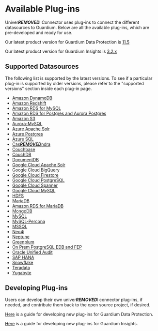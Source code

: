 # Available Plug-ins
Univer***REMOVED***l Connector uses plug-ins to connect the different datasources to Guardium. 
Below are all the available plug-ins, which are pre-developed and ready for use.

Our latest product version for Guardium Data Protection is [11.5](../docs/Guardium%20Data%20Protection)

Our latest product version for Guardium Insights is [3.2.x](../docs/Guardium%20Insights/3.2.x/Plugins_management.md)
## Supported Datasources
The following list is supported by the latest versions.
To see if a particular plug-in is supported by older versions, please refer to the "supported versions" section inside each plug-in page.
* [Amazon DynamoDB](../filter-plugin/logstash-filter-dynamodb-guardium/README.md)
* [Amazon Redshift](../filter-plugin/logstash-filter-redshift-aws-guardium/README.md) 
* [Amazon RDS for MySQL](../filter-plugin/logstash-filter-mysql-aws-guardium/README.md)
* [Amazon RDS for Postgres and Aurora Postgres](../filter-plugin/logstash-filter-postgres-guardium/README.md)
* [Amazon S3](../filter-plugin/logstash-filter-s3-guardium/README.md)
* [Aurora-MySQL](../filter-plugin/logstash-filter-aurora-mysql-guardium/README.md) 
* [Azure Apache Solr](../filter-plugin/logstash-filter-azure-apachesolr-guardium/README.md) 
* [Azure Postgres](../filter-plugin/logstash-filter-azure-postgresql-guardium/README.md) 
* [Azure SQL](../filter-plugin/logstash-filter-azure-sql-guardium/README.md) 
* [Cas***REMOVED***ndra](../filter-plugin/logstash-filter-cas***REMOVED***ndra-guardium/README.md) 
* [Couchbase](../filter-plugin/logstash-filter-couchbasedb-guardium/README.md)
* [CouchDB](../filter-plugin/logstash-filter-couchdb-guardium/README.md) 
* [DocumentDB](../filter-plugin/logstash-filter-documentdb-aws-guardium/README.md) 
* [Google Cloud Apache Solr](../filter-plugin/logstash-filter-pubsub-apachesolr-guardium/README.md) 
* [Google Cloud BigQuery](../filter-plugin/logstash-filter-pubsub-bigquery-guardium/README.md) 
* [Google Cloud Firestore](../filter-plugin/logstash-filter-pubsub-firestore-guardium/README.md) 
* [Google Cloud PostgreSQL](../filter-plugin/logstash-filter-pubsub-postgresql-guardium/README.md) 
* [Google Cloud Spanner](../filter-plugin/logstash-filter-pubsub-spanner-guardium/README.md) 
* [Google Cloud MySQL](../filter-plugin/logstash-filter-pubsub-mysql-guardium/README.md) 
* [HDFS](../filter-plugin/logstash-filter-hdfs-guardium/README.md)
* [MariaDB](../filter-plugin/logstash-filter-mariadb-guardium/README.md) 
* [Amazon RDS for MariaDB](../filter-plugin/logstash-filter-mariadb-aws-guardium/README.md) 
* [MongoDB](../filter-plugin/logstash-filter-mongodb-guardium/README.md)
* [MySQL](../filter-plugin/logstash-filter-mysql-guardium/README.md)
* [MySQL-Percona](../filter-plugin/logstash-filter-mysql-percona-guardium/README.md)
* [MSSQL](../filter-plugin/logstash-filter-mssql-guardium/README.md) 
* [Neo4j](../filter-plugin/logstash-filter-neo4j-guardium/README.md) 
* [Neptune](../filter-plugin/logstash-filter-neptune-aws-guardium/README.md) 
* [Greenplum](../filter-plugin/logstash-filter-onPremGreenplumdb-guardium/README.md)
* [On Prem PostgreSQL EDB and FEP](../filter-plugin/logstash-filter-onPremPostgres-guardium/README.md) 
* [Oracle Unified Audit](../filter-plugin/logstash-filter-oua-guardium/README.md) 
* [SAP HANA](../filter-plugin/logstash-filter-***REMOVED***phana-guardium/README.md)
* [Snowflake](https://github.com/infoinsights/guardium-snowflake-uc-filter) 
* [Teradata](../filter-plugin/logstash-filter-teradatadb-guardium/README.md) 
* [Yugabyte](../filter-plugin/logstash-filter-yugabyte-guardium/README.md) 

## Developing Plug-ins
Users can develop their own univer***REMOVED***l connector plug-ins, if needed, and contribute them back to the open source project, if desired.

[Here](../docs/Guardium%20Data%20Protection/developing_plugins_gdp.md) is a guide for developing new plug-ins for Guardium Data Protection.

[Here](../docs/Guardium%20Insights/3.2.x/developing_plugins_gi.md) is a guide for developing new plug-ins for Guardium Insights.
